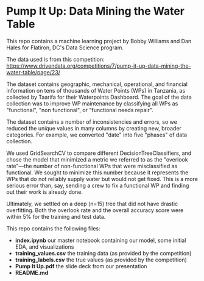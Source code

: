 # Pump It Up: Data Mining the Water Table

This repo contains a machine learning project by Bobby Williams and Dan Hales for Flatiron, DC's Data Science program.

The data used is from this competition: 
https://www.drivendata.org/competitions/7/pump-it-up-data-mining-the-water-table/page/23/

The dataset contains geographic, mechanical, operational, and financial information on tens of thousands of Water Points (WPs) in Tanzania, as collected by Taarifa for their Waterpoints Dashboard. The goal of the data collection was to improve WP maintenance by classifying all WPs as "functional", "non functional", or "functional needs repair".

The dataset contains a number of inconsistencies and errors, so we reduced the unique values in many columns by creating new, broader categories. For example, we converted "date" into five "phases" of data collection.

We used GridSearchCV to compare different DecisionTreeClassifiers, and chose the model that minimized a metric we referred to as the "overlook rate"––the number of non-functional WPs that were misclassified as functional. We sought to minimize this number because it represents the WPs that do not reliably supply water but would not get fixed. This is a more serious error than, say, sending a crew to fix a functional WP and finding out their work is already done.

Ultimately, we settled on a deep (n=15) tree that did not have drastic overfitting. Both the overlook rate and the overall accuracy score were within 5% for the training and test data.

This repo contains the following files:

- **index.ipynb** our master notebook containing our model, some initial EDA, and visualizations
- **training_values.csv** the training data (as provided by the competition)
- **training_labels.csv** the true values (as provided by the competition)
- **Pump It Up.pdf** the slide deck from our presentation
- **README.md**

